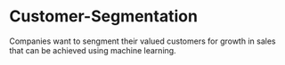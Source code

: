 # Customer-Segmentation
Companies want to sengment their valued customers for growth in sales that can be achieved using machine learning.
